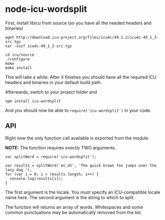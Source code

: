 # node-icu-wordsplit

First, install libicu from source (so you have all the needed headers and binaries)

    wget http://download.icu-project.org/files/icu4c/49.1.2/icu4c-49_1_2-src.tgz
    tar -xvzf icu4c-49_1_2-src.tgz

    cd icu/source
    ./configure
    make
    make install

This will take a while. After it finishes you should have all the required ICU
headers and binaries in your default build path.

Afterwards, switch to your project folder and

    npm install icu-wordsplit

And you should now be able to `require('icu-wordsplit')` in your code.

## API

Right now the only function call available is exported from the module.

**NOTE:** The function requires *exactly* TWO arguments.

    var splitWord = require('icu-wordsplit');

    var results = splitWord('en_US', 'The quick brown fox jumps over the lazy dog.');
    for (var i = 0; i < results.length; i++) {
      console.log(results[i]);
    }

The first argument is the locale. You *must* specify an ICU-compatible locale name here.
The second argument is the string to which to split.

The function will returns an array of words. Whitespaces and some common punctuations
may be automatically removed from the list.


